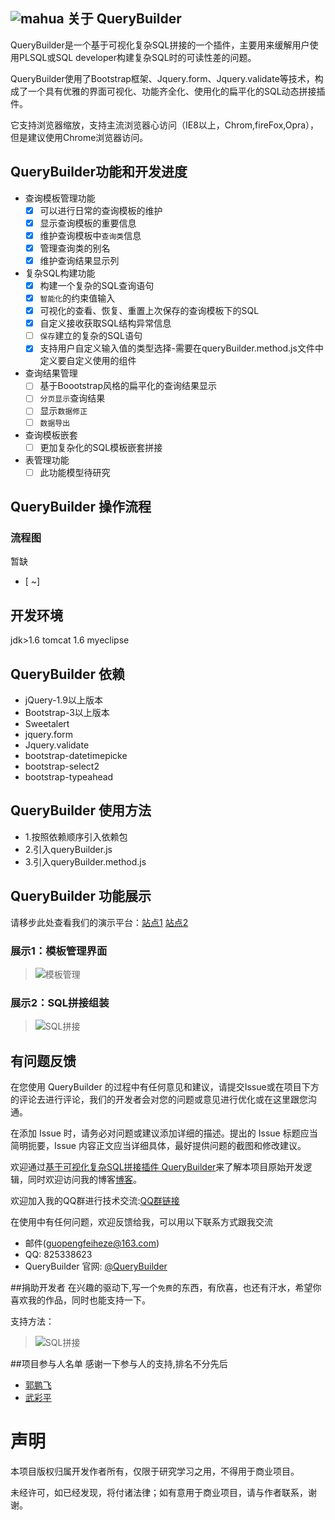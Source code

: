![mahua](mahua-logo.jpg)
关于 QueryBuilder
---------------------------
QueryBuilder是一个基于可视化复杂SQL拼接的一个插件，主要用来缓解用户使用PLSQL或SQL developer构建复杂SQL时的可读性差的问题。

QueryBuilder使用了Bootstrap框架、Jquery.form、Jquery.validate等技术，构成了一个具有优雅的界面可视化、功能齐全化、使用化的扁平化的SQL动态拼接插件。

它支持浏览器缩放，支持主流浏览器心访问（IE8以上，Chrom,fireFox,Opra），但是建议使用Chrome浏览器访问。


QueryBuilder功能和开发进度
---------------------

*  查询模板管理功能
    - [x] 可以进行日常的查询模板的维护
    - [x] 显示查询模板的重要信息
    - [x] 维护查询模板中`查询类`信息
    - [x] 管理查询类的别名
    - [x] 维护查询结果显示列
* 复杂SQL构建功能
    - [x] 构建一个复杂的SQL查询语句
    - [x] `智能化`的约束值输入
    - [x] 可视化的查看、恢复、重置上次保存的查询模板下的SQL
    - [x] 自定义接收获取SQL结构异常信息
    - [ ] `保存`建立的复杂的SQL语句
	- [x] 支持用户自定义输入值的类型选择-需要在queryBuilder.method.js文件中定义要自定义使用的组件
* 查询结果管理
    - [ ] 基于Boootstrap风格的扁平化的查询结果显示
    - [ ] `分页显示`查询结果
    - [ ] 显示`数据修正`
    - [ ] `数据导出`
*  查询模板嵌套
	- [ ]  更加复杂化的SQL模板嵌套拼接
	
*  表管理功能
    - [ ] 此功能模型待研究

QueryBuilder 操作流程
----------------------

### 流程图
暂缺
- [ ~]

开发环境
----------
jdk>1.6  tomcat 1.6 myeclipse


QueryBuilder 依赖
----------------------
*  jQuery-1.9以上版本
*  Bootstrap-3以上版本
*  Sweetalert
*  jquery.form
*  Jquery.validate
*  bootstrap-datetimepicke
*  bootstrap-select2
*  bootstrap-typeahead

QueryBuilder 使用方法
-----------------------
*  1.按照依赖顺序引入依赖包
*  2.引入queryBuilder.js
*  3.引入queryBuilder.method.js


	
QueryBuilder 功能展示
--------------------
请移步此处查看我们的演示平台：[站点1](https://noworld.gitee.io/builderdynmic/)  [站点2](https://longaotechnology.github.io/queryBuilder/)
### 展示1：模板管理界面
>![模板管理](http://static.oschina.net/uploads/space/2016/0518/152546_eo7k_2303434.png)

### 展示2：SQL拼接组装
>![SQL拼接](http://static.oschina.net/uploads/space/2016/0616/200347_P8pL_2303434.png)



有问题反馈
---------------
在您使用 QueryBuilder 的过程中有任何意见和建议，请提交Issue或在项目下方的评论去进行评论，我们的开发者会对您的问题或意见进行优化或在这里跟您沟通。

在添加 Issue 时，请务必对问题或建议添加详细的描述。提出的 Issue 标题应当简明扼要，Issue 内容正文应当详细具体，最好提供问题的截图和修改建议。

欢迎通过[基于可视化复杂SQL拼接插件 QueryBuilder](http://my.oschina.net/guopengfei/blog/479886)来了解本项目原始开发逻辑，同时欢迎访问我的博客[博客](http://my.oschina.net/guopengfei)。

欢迎加入我的QQ群进行技术交流:[QQ群链接](http://shang.qq.com/wpa/qunwpa?idkey=bda5b5a19dee571bad393db084f379e6eb2bdf068d2be05c0d511d857c03d654)

在使用中有任何问题，欢迎反馈给我，可以用以下联系方式跟我交流

* 邮件(guopengfeiheze@163.com)
* QQ: 825338623
* QueryBuilder 官网: [@QueryBuilder](https://noworld.gitee.io/builderdynmic/)

##捐助开发者
在兴趣的驱动下,写一个`免费`的东西，有欣喜，也还有汗水，希望你喜欢我的作品，同时也能支持一下。

支持方法：
>![SQL拼接](http://static.oschina.net/uploads/space/2016/0616/202527_ggxh_2303434.png)

##项目参与人名单
感谢一下参与人的支持,排名不分先后

* [郭鹏飞](http://my.oschina.net/guopengfei) 
* [武彩平](htp://my.oschina.net/wucaiping)

声明
===================================
本项目版权归属开发作者所有，仅限于研究学习之用，不得用于商业项目。

未经许可，如已经发现，将付诸法律；如有意用于商业项目，请与作者联系，谢谢。


